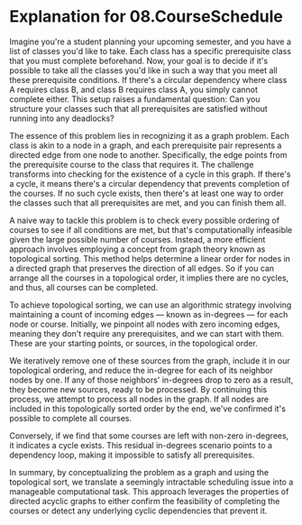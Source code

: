 # Explanation for 08.CourseSchedule

Imagine you're a student planning your upcoming semester, and you have a list of classes you'd like to take. Each class has a specific prerequisite class that you must complete beforehand. Now, your goal is to decide if it's possible to take all the classes you'd like in such a way that you meet all these prerequisite conditions. If there's a circular dependency where class A requires class B, and class B requires class A, you simply cannot complete either. This setup raises a fundamental question: Can you structure your classes such that all prerequisites are satisfied without running into any deadlocks?

The essence of this problem lies in recognizing it as a graph problem. Each class is akin to a node in a graph, and each prerequisite pair represents a directed edge from one node to another. Specifically, the edge points from the prerequisite course to the class that requires it. The challenge transforms into checking for the existence of a cycle in this graph. If there's a cycle, it means there's a circular dependency that prevents completion of the courses. If no such cycle exists, then there's at least one way to order the classes such that all prerequisites are met, and you can finish them all.

A naive way to tackle this problem is to check every possible ordering of courses to see if all conditions are met, but that's computationally infeasible given the large possible number of courses. Instead, a more efficient approach involves employing a concept from graph theory known as topological sorting. This method helps determine a linear order for nodes in a directed graph that preserves the direction of all edges. So if you can arrange all the courses in a topological order, it implies there are no cycles, and thus, all courses can be completed.

To achieve topological sorting, we can use an algorithmic strategy involving maintaining a count of incoming edges — known as in-degrees — for each node or course. Initially, we pinpoint all nodes with zero incoming edges, meaning they don't require any prerequisites, and we can start with them. These are your starting points, or sources, in the topological order.

We iteratively remove one of these sources from the graph, include it in our topological ordering, and reduce the in-degree for each of its neighbor nodes by one. If any of those neighbors' in-degrees drop to zero as a result, they become new sources, ready to be processed. By continuing this process, we attempt to process all nodes in the graph. If all nodes are included in this topologically sorted order by the end, we've confirmed it's possible to complete all courses.

Conversely, if we find that some courses are left with non-zero in-degrees, it indicates a cycle exists. This residual in-degrees scenario points to a dependency loop, making it impossible to satisfy all prerequisites.

In summary, by conceptualizing the problem as a graph and using the topological sort, we translate a seemingly intractable scheduling issue into a manageable computational task. This approach leverages the properties of directed acyclic graphs to either confirm the feasibility of completing the courses or detect any underlying cyclic dependencies that prevent it.